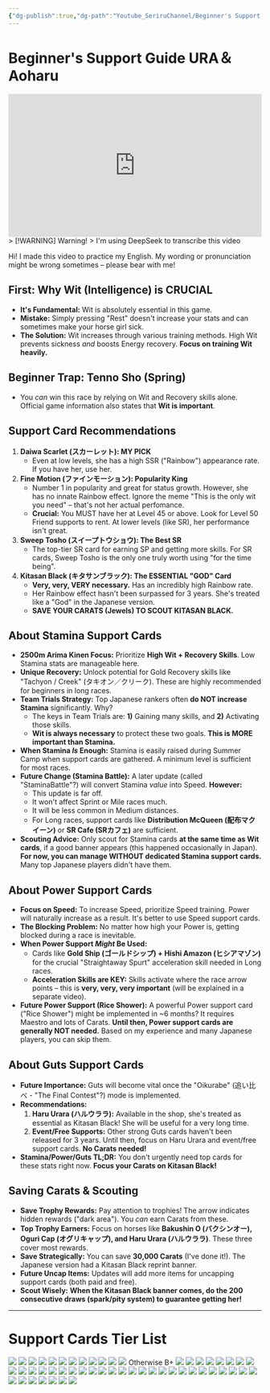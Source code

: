 ```yaml
---
{"dg-publish":true,"dg-path":"Youtube_SeriruChannel/Beginner's Support Guide URA＆Aoharu.md","permalink":"/youtube-seriru-channel/beginner-s-support-guide-ura-aoharu/","created":"2025-07-20T21:47:08.236+07:00","updated":"2025-07-21T03:55:38.081+07:00"}
---
```


# Beginner's Support Guide URA＆Aoharu
<iframe src="https://www.youtube.com/embed/QhYWu6ncLHM" title="" style="width:100%; aspect-ratio:16/9" loading="lazy" frameborder="0" allow="accelerometer; autoplay; clipboard-write; encrypted-media; gyroscope; picture-in-picture; web-share" allowfullscreen></iframe>
> [!WARNING] Warning!
> I'm using DeepSeek to transcribe this video

Hi! I made this video to practice my English. My wording or pronunciation might be wrong sometimes – please bear with me!

## **First: Why Wit (Intelligence) is CRUCIAL**

- **It's Fundamental:** Wit is absolutely essential in this game.
- **Mistake:** Simply pressing "Rest" doesn't increase your stats and can sometimes make your horse girl sick.
- **The Solution:** Wit increases through various training methods. High Wit prevents sickness _and_ boosts Energy recovery. **Focus on training Wit heavily.**

## **Beginner Trap: Tenno Sho (Spring)**

- You _can_ win this race by relying on Wit and Recovery skills alone. Official game information also states that **Wit is important**.

## **Support Card Recommendations**

1. **Daiwa Scarlet (スカーレット): MY PICK**
    - Even at low levels, she has a high SSR ("Rainbow") appearance rate. If you have her, use her.
2. **Fine Motion (ファインモーション): Popularity King**
    - Number 1 in popularity and great for status growth. However, she has no innate Rainbow effect. Ignore the meme "This is the only wit you need" – that's not her actual perfomance.
    - **Crucial:** You MUST have her at Level 45 or above. Look for Level 50 Friend supports to rent. At lower levels (like SR), her performance isn't great.
3. **Sweep Tosho (スイープトウショウ): The Best SR**
    - The top-tier SR card for earning SP and getting more skills. For SR cards, Sweep Tosho is the only one truly worth using "for the time being".
4. **Kitasan Black (キタサンブラック): The ESSENTIAL "GOD" Card**
    - **Very, very, VERY necessary.** Has an incredibly high Rainbow rate.
    - Her Rainbow effect hasn't been surpassed for 3 years. She's treated like a "God" in the Japanese version.
    - **SAVE YOUR CARATS (Jewels) TO SCOUT KITASAN BLACK.**

## **About Stamina Support Cards**

- **2500m Arima Kinen Focus:** Prioritize **High Wit + Recovery Skills**. Low Stamina stats are manageable here.
- **Unique Recovery:** Unlock potential for Gold Recovery skills like "Tachyon / Creek" (タキオン／クリーク). These are highly recommended for beginners in long races.
- **Team Trials Strategy:** Top Japanese rankers often **do NOT increase Stamina** significantly. Why?
    - The keys in Team Trials are: **1)** Gaining many skills, and **2)** Activating those skills.
    - **Wit is always necessary** to protect these two goals. **This is MORE important than Stamina.**
- **When Stamina _Is_ Enough:** Stamina is easily raised during Summer Camp when support cards are gathered. A minimum level is sufficient for most races.
- **Future Change (Stamina Battle):** A later update (called "StaminaBattle"?) will convert Stamina _value_ into Speed. **However:**
    - This update is far off.
    - It won't affect Sprint or Mile races much.
    - It will be less common in Medium distances.
    - For Long races, support cards like **Distribution McQueen (配布マクイーン)** or **SR Cafe (SRカフェ)** are sufficient.
- **Scouting Advice:** Only scout for Stamina cards **at the same time as Wit cards**, if a good banner appears (this happened occasionally in Japan). **For now, you can manage WITHOUT dedicated Stamina support cards.** Many top Japanese players didn't have them.

## **About Power Support Cards**

- **Focus on Speed:** To increase Speed, prioritize Speed training. Power will naturally increase as a result. It's better to use Speed support cards.
- **The Blocking Problem:** No matter how high your Power is, getting blocked during a race is inevitable.
- **When Power Support _Might_ Be Used:**
    - Cards like **Gold Ship (ゴールドシップ) + Hishi Amazon (ヒシアマゾン)** for the crucial "Straightaway Spurt" acceleration skill needed in Long races.
    - **Acceleration Skills are KEY:** Skills activate where the race arrow points – this is **very, very, very important** (will be explained in a separate video).
- **Future Power Support (Rice Shower):** A powerful Power support card ("Rice Shower") might be implemented in ~6 months? It requires Maestro and lots of Carats. **Until then, Power support cards are generally NOT needed.** Based on my experience and many Japanese players, you can skip them.

## **About Guts Support Cards**

- **Future Importance:** Guts will become vital once the "Oikurabe" (追い比べ - "The Final Contest"?) mode is implemented.
- **Recommendations:**
    1. **Haru Urara (ハルウララ):** Available in the shop, she's treated as essential as Kitasan Black! She will be useful for a very long time.
    2. **Event/Free Supports:** Other strong Guts cards haven't been released for 3 years. Until then, focus on Haru Urara and event/free support cards. **No Carats needed!**
- **Stamina/Power/Guts TL;DR:** You don't urgently need top cards for these stats right now. **Focus your Carats on Kitasan Black!**

## **Saving Carats & Scouting**

- **Save Trophy Rewards:** Pay attention to trophies! The arrow indicates hidden rewards ("dark area"). You _can_ earn Carats from these.
- **Top Trophy Earners:** Focus on horses like **Bakushin O (バクシンオー), Oguri Cap (オグリキャップ), and Haru Urara (ハルウララ)**. These three cover most rewards.
- **Save Strategically:** You can save **30,000 Carats** (I've done it!). The Japanese version had a Kitasan Black reprint banner.
- **Future Uncap Items:** Updates will add more items for uncapping support cards (both paid and free).
- **Scout Wisely:** **When the Kitasan Black banner comes, do the 200 consecutive draws (spark/pity system) to guarantee getting her!**

---
# Support Cards Tier List
![](https://i.postimg.cc/05KxM5J5/Beginner-s-Support-Guide-URA-Aohal-Umamusume-Pretty-Derby-edit-28-9h-Qh-YWu6nc-LHM-0002.jpg)
![](https://i.postimg.cc/PrGHmGmW/Beginner-s-Support-Guide-URA-Aohal-Umamusume-Pretty-Derby-edit-28-9h-Qh-YWu6nc-LHM-0003.jpg)
![](https://i.postimg.cc/65dXcH0D/Beginner-s-Support-Guide-URA-Aohal-Umamusume-Pretty-Derby-edit-28-9h-Qh-YWu6nc-LHM-0004.jpg)
![](https://i.postimg.cc/y8szbFpW/Beginner-s-Support-Guide-URA-Aohal-Umamusume-Pretty-Derby-edit-28-9h-Qh-YWu6nc-LHM-0005.jpg)
![](https://i.postimg.cc/YCRwKhTR/Beginner-s-Support-Guide-URA-Aohal-Umamusume-Pretty-Derby-edit-28-9h-Qh-YWu6nc-LHM-0006.jpg)
![](https://i.postimg.cc/k55Pn7mm/Beginner-s-Support-Guide-URA-Aohal-Umamusume-Pretty-Derby-edit-28-9h-Qh-YWu6nc-LHM-0007.jpg)
![](https://i.postimg.cc/5tkdyD4F/Beginner-s-Support-Guide-URA-Aohal-Umamusume-Pretty-Derby-edit-28-9h-Qh-YWu6nc-LHM-0008.jpg)
![](https://i.postimg.cc/bwzKTqdt/Beginner-s-Support-Guide-URA-Aohal-Umamusume-Pretty-Derby-edit-28-9h-Qh-YWu6nc-LHM-0009.jpg)
![](https://i.postimg.cc/k5L1kCMw/Beginner-s-Support-Guide-URA-Aohal-Umamusume-Pretty-Derby-edit-28-9h-Qh-YWu6nc-LHM-0010.jpg)
![](https://i.postimg.cc/NMTJtn5t/Beginner-s-Support-Guide-URA-Aohal-Umamusume-Pretty-Derby-edit-28-9h-Qh-YWu6nc-LHM-0011.jpg)
![](https://i.postimg.cc/MpFdQwBx/Beginner-s-Support-Guide-URA-Aohal-Umamusume-Pretty-Derby-edit-28-9h-Qh-YWu6nc-LHM-0012.jpg)
![](https://i.postimg.cc/Qt9LTSCY/Beginner-s-Support-Guide-URA-Aohal-Umamusume-Pretty-Derby-edit-28-9h-Qh-YWu6nc-LHM-0013.jpg)
Otherwise B+
![](https://i.postimg.cc/G2ZWJYsL/Beginner-s-Support-Guide-URA-Aohal-Umamusume-Pretty-Derby-edit-28-9h-Qh-YWu6nc-LHM-0015.jpg)
![](https://i.postimg.cc/DwBRpRbY/Beginner-s-Support-Guide-URA-Aohal-Umamusume-Pretty-Derby-edit-28-9h-Qh-YWu6nc-LHM-0016.jpg)
![](https://i.postimg.cc/wMpWjkmm/Beginner-s-Support-Guide-URA-Aohal-Umamusume-Pretty-Derby-edit-28-9h-Qh-YWu6nc-LHM-0017.jpg)
![](https://i.postimg.cc/NFkd9r6P/Beginner-s-Support-Guide-URA-Aohal-Umamusume-Pretty-Derby-edit-28-9h-Qh-YWu6nc-LHM-0018.jpg)
![](https://i.postimg.cc/FKkGb6bS/Beginner-s-Support-Guide-URA-Aohal-Umamusume-Pretty-Derby-edit-28-9h-Qh-YWu6nc-LHM-0019.jpg)
![](https://i.postimg.cc/mkC0dDQQ/Beginner-s-Support-Guide-URA-Aohal-Umamusume-Pretty-Derby-edit-28-9h-Qh-YWu6nc-LHM-0020.jpg)
![](https://i.postimg.cc/9X95Xxvr/Beginner-s-Support-Guide-URA-Aohal-Umamusume-Pretty-Derby-edit-28-9h-Qh-YWu6nc-LHM-0022.jpg)
![](https://i.postimg.cc/pdr4wkfV/Beginner-s-Support-Guide-URA-Aohal-Umamusume-Pretty-Derby-edit-28-9h-Qh-YWu6nc-LHM-0023.jpg)
![](https://i.postimg.cc/xT9xrtYr/Beginner-s-Support-Guide-URA-Aohal-Umamusume-Pretty-Derby-edit-28-9h-Qh-YWu6nc-LHM-0024.jpg)
![](https://i.postimg.cc/XNfHDtRc/Beginner-s-Support-Guide-URA-Aohal-Umamusume-Pretty-Derby-edit-28-9h-Qh-YWu6nc-LHM-0026.jpg)
![](https://i.postimg.cc/63scMhzm/Beginner-s-Support-Guide-URA-Aohal-Umamusume-Pretty-Derby-edit-28-9h-Qh-YWu6nc-LHM-0027.jpg)
![](https://i.postimg.cc/28fp1QDT/Beginner-s-Support-Guide-URA-Aohal-Umamusume-Pretty-Derby-edit-28-9h-Qh-YWu6nc-LHM-0028.jpg)
![](https://i.postimg.cc/FsbM3YFv/Beginner-s-Support-Guide-URA-Aohal-Umamusume-Pretty-Derby-edit-28-9h-Qh-YWu6nc-LHM-0029.jpg)
![](https://i.postimg.cc/8CY9NW4R/Beginner-s-Support-Guide-URA-Aohal-Umamusume-Pretty-Derby-edit-28-9h-Qh-YWu6nc-LHM-0030.jpg)
![](https://i.postimg.cc/5NpPfLNX/Beginner-s-Support-Guide-URA-Aohal-Umamusume-Pretty-Derby-edit-28-9h-Qh-YWu6nc-LHM-0031.jpg)
![](https://i.postimg.cc/FHRTzz7D/Beginner-s-Support-Guide-URA-Aohal-Umamusume-Pretty-Derby-edit-28-9h-Qh-YWu6nc-LHM-0032.jpg)
![](https://i.postimg.cc/B6xgk1VQ/Beginner-s-Support-Guide-URA-Aohal-Umamusume-Pretty-Derby-edit-28-9h-Qh-YWu6nc-LHM-0033.jpg)
![](https://i.postimg.cc/FRJqRRC2/Beginner-s-Support-Guide-URA-Aohal-Umamusume-Pretty-Derby-edit-28-9h-Qh-YWu6nc-LHM-0034.jpg)
![](https://i.postimg.cc/7h8RTkpb/Beginner-s-Support-Guide-URA-Aohal-Umamusume-Pretty-Derby-edit-28-9h-Qh-YWu6nc-LHM-0035.jpg)
![](https://i.postimg.cc/sgDNWK0P/Beginner-s-Support-Guide-URA-Aohal-Umamusume-Pretty-Derby-edit-28-9h-Qh-YWu6nc-LHM-0036.jpg)
![](https://i.postimg.cc/WzTnvbBm/Beginner-s-Support-Guide-URA-Aohal-Umamusume-Pretty-Derby-edit-28-9h-Qh-YWu6nc-LHM-0037.jpg)
![](https://i.postimg.cc/x85PTVQw/Beginner-s-Support-Guide-URA-Aohal-Umamusume-Pretty-Derby-edit-28-9h-Qh-YWu6nc-LHM-0038.jpg)
![](https://i.postimg.cc/T3FJP983/Beginner-s-Support-Guide-URA-Aohal-Umamusume-Pretty-Derby-edit-28-9h-Qh-YWu6nc-LHM-0039.jpg)
![](https://i.postimg.cc/fycrcPNC/Beginner-s-Support-Guide-URA-Aohal-Umamusume-Pretty-Derby-edit-28-9h-Qh-YWu6nc-LHM-0040.jpg)
![](https://i.postimg.cc/PfY9nCwD/Beginner-s-Support-Guide-URA-Aohal-Umamusume-Pretty-Derby-edit-28-9h-Qh-YWu6nc-LHM-0041.jpg)
![](https://i.postimg.cc/L8C03frc/Beginner-s-Support-Guide-URA-Aohal-Umamusume-Pretty-Derby-edit-28-9h-Qh-YWu6nc-LHM-0042.jpg)
![](https://i.postimg.cc/h41s0Tm2/Beginner-s-Support-Guide-URA-Aohal-Umamusume-Pretty-Derby-edit-28-9h-Qh-YWu6nc-LHM-0043.jpg)
![](https://i.postimg.cc/wTxV4Mcg/Beginner-s-Support-Guide-URA-Aohal-Umamusume-Pretty-Derby-edit-28-9h-Qh-YWu6nc-LHM-0044.jpg)
![](https://i.postimg.cc/mr9N1HRN/Beginner-s-Support-Guide-URA-Aohal-Umamusume-Pretty-Derby-edit-28-9h-Qh-YWu6nc-LHM-0045.jpg)
![](https://i.postimg.cc/4NGMfX6S/Beginner-s-Support-Guide-URA-Aohal-Umamusume-Pretty-Derby-edit-28-9h-Qh-YWu6nc-LHM-0046.jpg)
![](https://i.postimg.cc/RVTYq2GV/Beginner-s-Support-Guide-URA-Aohal-Umamusume-Pretty-Derby-edit-28-9h-Qh-YWu6nc-LHM-0048.jpg)
![](https://i.postimg.cc/Bvj7Yb3X/Beginner-s-Support-Guide-URA-Aohal-Umamusume-Pretty-Derby-edit-28-9h-Qh-YWu6nc-LHM-0049.jpg)
![](https://i.postimg.cc/gkMKCpNR/Beginner-s-Support-Guide-URA-Aohal-Umamusume-Pretty-Derby-edit-28-9h-Qh-YWu6nc-LHM-0050.jpg)
![](https://i.postimg.cc/2SVxmtKt/Beginner-s-Support-Guide-URA-Aohal-Umamusume-Pretty-Derby-edit-28-9h-Qh-YWu6nc-LHM-0051.jpg)
![](https://i.postimg.cc/pTtQfLLN/Beginner-s-Support-Guide-URA-Aohal-Umamusume-Pretty-Derby-edit-28-9h-Qh-YWu6nc-LHM-0052.jpg)
![](https://i.postimg.cc/63LrYx88/Beginner-s-Support-Guide-URA-Aohal-Umamusume-Pretty-Derby-edit-28-9h-Qh-YWu6nc-LHM-0053.jpg)
![](https://i.postimg.cc/GtLkfgDq/Beginner-s-Support-Guide-URA-Aohal-Umamusume-Pretty-Derby-edit-28-9h-Qh-YWu6nc-LHM-0055.jpg)
![](https://i.postimg.cc/3NtgQjC7/Beginner-s-Support-Guide-URA-Aohal-Umamusume-Pretty-Derby-edit-28-9h-Qh-YWu6nc-LHM-0056.jpg)
![](https://i.postimg.cc/XNLK53Mh/Beginner-s-Support-Guide-URA-Aohal-Umamusume-Pretty-Derby-edit-28-9h-Qh-YWu6nc-LHM-0057.jpg)
![](https://i.postimg.cc/ncL4Y5pL/Beginner-s-Support-Guide-URA-Aohal-Umamusume-Pretty-Derby-edit-28-9h-Qh-YWu6nc-LHM-0058.jpg)